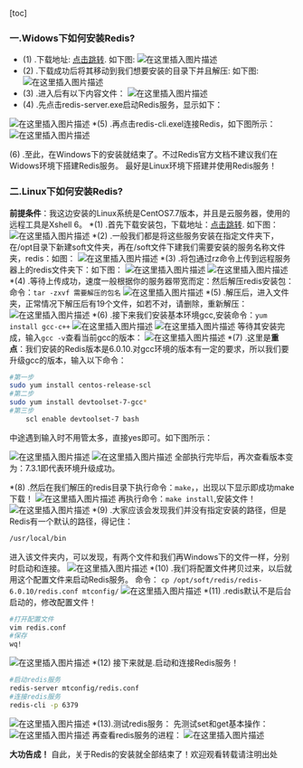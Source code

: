 [toc]

###  一.Widows下如何安装Redis?

* (1) .下载地址: [点击跳转](https://github.com/microsoftarchive/redis/releases/tag/win-3.2.100).
  如下图:
  ![在这里插入图片描述](https://img-blog.csdnimg.cn/20210114212314327.png?x-oss-process=image/watermark,type_ZmFuZ3poZW5naGVpdGk,shadow_10,text_aHR0cHM6Ly9ibG9nLmNzZG4ubmV0L3dlaXhpbl80MzgyOTQ0Mw==,size_16,color_FFFFFF,t_70)
* (2) .下载成功后将其移动到我们想要安装的目录下并且解压:
  如下图:
  ![在这里插入图片描述](https://img-blog.csdnimg.cn/2021011510312788.png)
* (3) .进入后有以下内容文件：
  ![在这里插入图片描述](https://img-blog.csdnimg.cn/20210115103245463.png?x-oss-process=image/watermark,type_ZmFuZ3poZW5naGVpdGk,shadow_10,text_aHR0cHM6Ly9ibG9nLmNzZG4ubmV0L3dlaXhpbl80MzgyOTQ0Mw==,size_16,color_FFFFFF,t_70)
* (4) .先点击redis-server.exe启动Redis服务，显示如下：

![在这里插入图片描述](https://img-blog.csdnimg.cn/20210115103336859.png?x-oss-process=image/watermark,type_ZmFuZ3poZW5naGVpdGk,shadow_10,text_aHR0cHM6Ly9ibG9nLmNzZG4ubmV0L3dlaXhpbl80MzgyOTQ0Mw==,size_16,color_FFFFFF,t_70)
*(5) .再点击redis-cli.exel连接Redis，如下图所示：
![在这里插入图片描述](https://img-blog.csdnimg.cn/2021011510354034.png?x-oss-process=image/watermark,type_ZmFuZ3poZW5naGVpdGk,shadow_10,text_aHR0cHM6Ly9ibG9nLmNzZG4ubmV0L3dlaXhpbl80MzgyOTQ0Mw==,size_16,color_FFFFFF,t_70)

(6) .至此，在Windows下的安装就结束了。不过Redis官方文档不建议我们在Widows环境下搭建Redis服务。
最好是Linux环境下搭建并使用Redis服务！

### 二.Linux下如何安装Redis?

**前提条件**：我这边安装的Linux系统是CentOS7.7版本，并且是云服务器，使用的远程工具是Xshell 6。
*(1) .首先下载安装包，下载地址：[点击跳转](https://redis.io/).
如下图：
![在这里插入图片描述](https://img-blog.csdnimg.cn/20210115104532646.png?x-oss-process=image/watermark,type_ZmFuZ3poZW5naGVpdGk,shadow_10,text_aHR0cHM6Ly9ibG9nLmNzZG4ubmV0L3dlaXhpbl80MzgyOTQ0Mw==,size_16,color_FFFFFF,t_70)
*(2) .一般我们都是将这些服务安装在指定文件夹下，在/opt目录下新建soft文件夹，再在/soft文件下建我们需要安装的服务名称文件夹，redis：如图：
![在这里插入图片描述](https://img-blog.csdnimg.cn/20210115110715908.png)
*(3) .将包通过rz命令上传到远程服务器上的redis文件夹下：如下图：
![在这里插入图片描述](https://img-blog.csdnimg.cn/20210115110831490.png?x-oss-process=image/watermark,type_ZmFuZ3poZW5naGVpdGk,shadow_10,text_aHR0cHM6Ly9ibG9nLmNzZG4ubmV0L3dlaXhpbl80MzgyOTQ0Mw==,size_16,color_FFFFFF,t_70)
![在这里插入图片描述](https://img-blog.csdnimg.cn/20210115110841618.png?x-oss-process=image/watermark,type_ZmFuZ3poZW5naGVpdGk,shadow_10,text_aHR0cHM6Ly9ibG9nLmNzZG4ubmV0L3dlaXhpbl80MzgyOTQ0Mw==,size_16,color_FFFFFF,t_70)
*(4) .等待上传成功，速度一般根据你的服务器带宽而定：然后解压redis安装包：
命令：`tar -zxvf 需要解压的包名`
![在这里插入图片描述](https://img-blog.csdnimg.cn/20210115111055757.png?x-oss-process=image/watermark,type_ZmFuZ3poZW5naGVpdGk,shadow_10,text_aHR0cHM6Ly9ibG9nLmNzZG4ubmV0L3dlaXhpbl80MzgyOTQ0Mw==,size_16,color_FFFFFF,t_70)
*(5) .解压后，进入文件夹，正常情况下解压后有19个文件，如若不对，请删除，重新解压：
![在这里插入图片描述](https://img-blog.csdnimg.cn/20210115111435466.png?x-oss-process=image/watermark,type_ZmFuZ3poZW5naGVpdGk,shadow_10,text_aHR0cHM6Ly9ibG9nLmNzZG4ubmV0L3dlaXhpbl80MzgyOTQ0Mw==,size_16,color_FFFFFF,t_70)
*(6) .接下来我们安装基本环境gcc,安装命令：`yum install gcc-c++`
![在这里插入图片描述](https://img-blog.csdnimg.cn/20210115111614361.png?x-oss-process=image/watermark,type_ZmFuZ3poZW5naGVpdGk,shadow_10,text_aHR0cHM6Ly9ibG9nLmNzZG4ubmV0L3dlaXhpbl80MzgyOTQ0Mw==,size_16,color_FFFFFF,t_70)
![在这里插入图片描述](https://img-blog.csdnimg.cn/20210115111640822.png?x-oss-process=image/watermark,type_ZmFuZ3poZW5naGVpdGk,shadow_10,text_aHR0cHM6Ly9ibG9nLmNzZG4ubmV0L3dlaXhpbl80MzgyOTQ0Mw==,size_16,color_FFFFFF,t_70)
等待其安装完成，输入`gcc -v`查看当前gcc的版本：
![在这里插入图片描述](https://img-blog.csdnimg.cn/20210115111748343.png)
*(7) .这里是**重点**：我们安装的Redis版本是6.0.10.对gcc环境的版本有一定的要求，所以我们要升级gcc的版本，输入以下命令：

```bash
#第一步
sudo yum install centos-release-scl
#第二步
sudo yum install devtoolset-7-gcc*
#第三步
    scl enable devtoolset-7 bash
```

中途遇到输入时不用管太多，直接yes即可。如下图所示：

![在这里插入图片描述](https://img-blog.csdnimg.cn/20210115112309347.png?x-oss-process=image/watermark,type_ZmFuZ3poZW5naGVpdGk,shadow_10,text_aHR0cHM6Ly9ibG9nLmNzZG4ubmV0L3dlaXhpbl80MzgyOTQ0Mw==,size_16,color_FFFFFF,t_70)
![在这里插入图片描述](https://img-blog.csdnimg.cn/20210115112337483.png?x-oss-process=image/watermark,type_ZmFuZ3poZW5naGVpdGk,shadow_10,text_aHR0cHM6Ly9ibG9nLmNzZG4ubmV0L3dlaXhpbl80MzgyOTQ0Mw==,size_16,color_FFFFFF,t_70)
全部执行完毕后，再次查看版本变为：7.3.1即代表环境升级成功。

*(8) .然后在我们解压的redis目录下执行命令：`make`，，出现以下显示即成功make下载！
![在这里插入图片描述](https://img-blog.csdnimg.cn/20210115112701406.png?x-oss-process=image/watermark,type_ZmFuZ3poZW5naGVpdGk,shadow_10,text_aHR0cHM6Ly9ibG9nLmNzZG4ubmV0L3dlaXhpbl80MzgyOTQ0Mw==,size_16,color_FFFFFF,t_70)
再执行命令：`make install`,安装文件！
![在这里插入图片描述](https://img-blog.csdnimg.cn/20210115112837706.png?x-oss-process=image/watermark,type_ZmFuZ3poZW5naGVpdGk,shadow_10,text_aHR0cHM6Ly9ibG9nLmNzZG4ubmV0L3dlaXhpbl80MzgyOTQ0Mw==,size_16,color_FFFFFF,t_70)
*(9) .大家应该会发现我们并没有指定安装的路径，但是Redis有一个默认的路径，得记住：

```bash
/usr/local/bin
```

进入该文件夹内，可以发现，有两个文件和我们再Windows下的文件一样，分别时启动和连接。
![在这里插入图片描述](https://img-blog.csdnimg.cn/20210115113248933.png)
*(10) .我们将配置文件拷贝过来，以后就用这个配置文件来启动Redis服务。
命令： `cp /opt/soft/redis/redis-6.0.10/redis.conf mtconfig/`
![在这里插入图片描述](https://img-blog.csdnimg.cn/20210115113519596.png)
*(11) .redis默认不是后台启动的，修改配置文件！

```bash
#打开配置文件
vim redis.conf
#保存
wq!
```

![在这里插入图片描述](https://img-blog.csdnimg.cn/20210115113835457.png?x-oss-process=image/watermark,type_ZmFuZ3poZW5naGVpdGk,shadow_10,text_aHR0cHM6Ly9ibG9nLmNzZG4ubmV0L3dlaXhpbl80MzgyOTQ0Mw==,size_16,color_FFFFFF,t_70)
*(12) 接下来就是.启动和连接Redis服务！

```bash
#启动redis服务
redis-server mtconfig/redis.conf
#连接redis服务
redis-cli -p 6379
```

![在这里插入图片描述](https://img-blog.csdnimg.cn/20210115114124653.png?x-oss-process=image/watermark,type_ZmFuZ3poZW5naGVpdGk,shadow_10,text_aHR0cHM6Ly9ibG9nLmNzZG4ubmV0L3dlaXhpbl80MzgyOTQ0Mw==,size_16,color_FFFFFF,t_70)
*(13).测试redis服务：
先测试set和get基本操作：
![在这里插入图片描述](https://img-blog.csdnimg.cn/20210115114407982.png)
再查看redis服务的进程：
![在这里插入图片描述](https://img-blog.csdnimg.cn/20210115114453196.png)

**大功告成！**
自此，关于Redis的安装就全部结束了！欢迎观看转载请注明出处